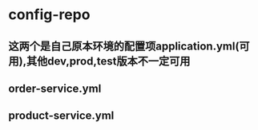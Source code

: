 # config-repo

## 这两个是自己原本环境的配置项application.yml(可用),其他dev,prod,test版本不一定可用
## order-service.yml  
## product-service.yml
